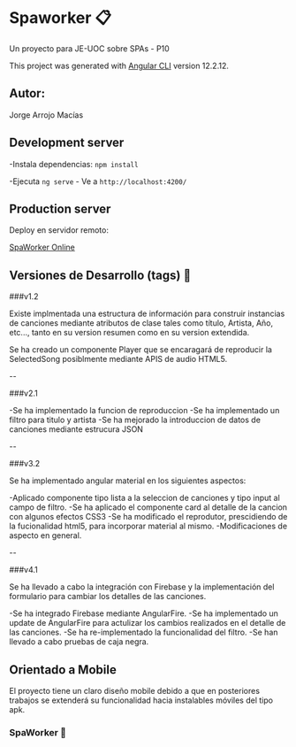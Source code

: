 # Spaworker 📋

Un proyecto para JE-UOC sobre SPAs - P10

This project was generated with [Angular CLI](https://github.com/angular/angular-cli) version 12.2.12.

## Autor:
   Jorge Arrojo Macías

## Development server

-Instala dependencias: `npm install`

-Ejecuta `ng serve` - Ve a `http://localhost:4200/`

## Production server

Deploy en servidor remoto:

[SpaWorker Online](angular.desarrojoweb.org)

## Versiones de Desarrollo (tags) 🚀

###v1.2

Existe implmentada una estructura de información para construir instancias de canciones mediante atributos de clase tales como título, Artista, Año, etc..., tanto en su version resumen como en su version extendida.

Se ha creado un componente Player que se encaragará de reproducir la SelectedSong posiblmente mediante APIS de audio HTML5.

--

###v2.1

-Se ha implementado la funcion de reproduccion
-Se ha implementado un filtro para titulo y artista
-Se ha mejorado la introduccion de datos de canciones mediante estrucura JSON

--

###v3.2

Se ha implementado angular material en los siguientes aspectos:

-Aplicado componente tipo lista a la seleccion de canciones y tipo input al campo de filtro.
-Se ha aplicado el componente card al detalle de la cancion con algunos efectos CSS3
-Se ha modificado el reprodutor, prescidiendo de la fucionalidad html5, para incorporar material al mismo.
-Modificaciones de aspecto en general.

--

###v4.1

Se ha llevado a cabo la integración con Firebase y la implementación del formulario para cambiar los detalles de las canciones.

-Se ha integrado Firebase mediante AngularFire.
-Se ha implementado un update de AngularFire para actulizar los cambios realizados en el detalle de las canciones.
-Se ha re-implementado la funcionalidad del filtro.
-Se han llevado a cabo pruebas de caja negra.

## Orientado a Mobile

El proyecto tiene un claro diseño mobile debido a que en posteriores trabajos se extenderá su funcionalidad hacia instalables móviles del tipo apk.

### SpaWorker 🚀
